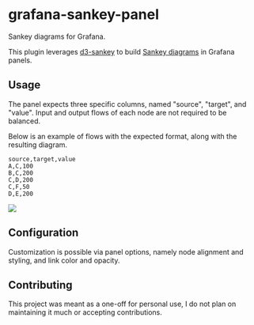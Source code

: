 # grafana-sankey-panel

Sankey diagrams for Grafana.

This plugin leverages [d3-sankey](https://github.com/d3/d3-sankey) to build [Sankey diagrams](https://en.wikipedia.org/wiki/Sankey_diagram) in Grafana panels.

## Usage

The panel expects three specific columns, named "source", "target", and "value".
Input and output flows of each node are not required to be balanced.

Below is an example of flows with the expected format, along with the resulting diagram.

```csv
source,target,value
A,C,100
B,C,200
C,D,200
C,F,50
D,E,200
```

![](https://github.com/ffminus/grafana-sankey-panel/blob/main/src/img/screenshot.png?raw=true)

## Configuration

Customization is possible via panel options, namely node alignment and styling, and link color and opacity.

## Contributing

This project was meant as a one-off for personal use, I do not plan on maintaining it much or accepting contributions.
